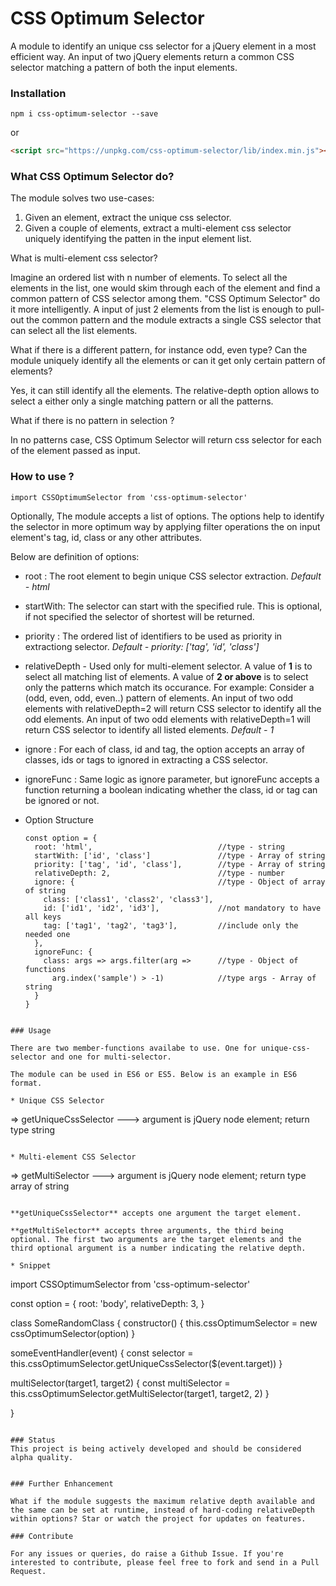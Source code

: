 # CSS Optimum Selector


A module to identify an unique css selector for a jQuery element in a most efficient way. An input of two jQuery elements return a common CSS selector matching a pattern of both the input elements.

### Installation
```
npm i css-optimum-selector --save
```
or
``` html
<script src="https://unpkg.com/css-optimum-selector/lib/index.min.js"></script>
```

### What CSS Optimum Selector do?

The module solves two use-cases: 
1. Given an element, extract the unique css selector. 
2. Given a couple of elements, extract a multi-element css selector uniquely identifying the patten in the input element list.

What is multi-element css selector?

Imagine an ordered list with n number of elements. To select all the elements in the list, one would skim through each of the element and find a common pattern of CSS selector among them. 
"CSS Optimum Selector" do it more intelligently. A input of just 2 elements from the list is enough to pull-out the common pattern and the module extracts a single CSS selector that can select all the list elements.

What if there is a different pattern, for instance odd, even type? Can the module uniquely identify all the elements or can it get only certain pattern of elements?

Yes, it can still identify all the elements. The relative-depth option allows to select a either only a single matching pattern or all the patterns.

What if there is no pattern in selection ?

In no patterns case, CSS Optimum Selector will return css selector for each of the element passed as input.

### How to use ?

```
import CSSOptimumSelector from 'css-optimum-selector'
```

Optionally, The module accepts a list of options. The options help to identify the selector in more optimum way by applying filter operations the on input element's tag, id, class or any other attributes.

Below are definition of options:
* root : The root element to begin unique CSS selector extraction. _Default - html_
* startWith: The selector can start with the specified rule. This is optional, if not specified the selector of shortest will be returned.  
* priority : The ordered list of identifiers to be used as priority in extractiong selector. _Default - priority: ['tag', 'id', 'class']_
* relativeDepth - Used only for multi-element selector. A value of __1__ is to select all matching list of elements. A value of __2 or above__ is to select only the patterns which match its occurance. For example: Consider a (odd, even, odd, even..) pattern of elements. An input of two odd elements with relativeDepth=2 will return CSS selector to identify all the odd elements. An input of two odd elements with relativeDepth=1 will return CSS selector to identify all listed elements. _Default - 1_

* ignore : For each of class, id and tag, the option accepts an array of classes, ids or tags to 
ignored in extracting a CSS selector.
* ignoreFunc : Same logic as ignore parameter, but ignoreFunc accepts a function returning a boolean indicating whether the class, id or tag can be ignored or not.


* Option Structure

  ```
  const option = {
    root: 'html',                            //type - string
    startWith: ['id', 'class']               //type - Array of string
    priority: ['tag', 'id', 'class'],        //type - Array of string
    relativeDepth: 2,                        //type - number
    ignore: {                                //type - Object of array of string
      class: ['class1', 'class2', 'class3'],
      id: ['id1', 'id2', 'id3'],             //not mandatory to have all keys
      tag: ['tag1', 'tag2', 'tag3'],         //include only the needed one
    },
    ignoreFunc: {
      class: args => args.filter(arg =>      //type - Object of functions
        arg.index('sample') > -1)            //type args - Array of string
    }
  }
```

### Usage

There are two member-functions availabe to use. One for unique-css-selector and one for multi-selector.

The module can be used in ES6 or ES5. Below is an example in ES6 format.

* Unique CSS Selector

```
  => getUniqueCssSelector     ---> argument is jQuery node element; return type string

```

* Multi-element CSS Selector

```
  => getMultiSelector         ---> argument is jQuery node element; return type array of string

```  

**getUniqueCssSelector** accepts one argument the target element. 

**getMultiSelector** accepts three arguments, the third being optional. The first two arguments are the target elements and the third optional argument is a number indicating the relative depth.

* Snippet

```
import CSSOptimumSelector from 'css-optimum-selector'

const option = {
  root: 'body',
  relativeDepth: 3,
}

class SomeRandomClass {
  constructor() {
    this.cssOptimumSelector = new cssOptimumSelector(option)
  }

  someEventHandler(event) {
    const selector = this.cssOptimumSelector.getUniqueCssSelector($(event.target))
  }

  multiSelector(target1, target2) {
    const multiSelector = this.cssOptimumSelector.getMultiSelector(target1, target2, 2)
  }

}
```

### Status
This project is being actively developed and should be considered alpha quality.


### Further Enhancement

What if the module suggests the maximum relative depth available and the same can be set at runtime, instead of hard-coding relativeDepth within options? Star or watch the project for updates on features.

### Contribute

For any issues or queries, do raise a Github Issue. If you're interested to contribute, please feel free to fork and send in a Pull Request.

